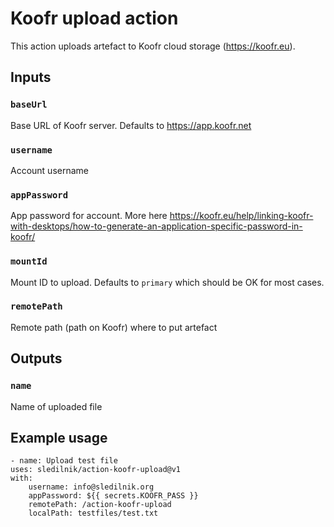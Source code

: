 # Koofr upload action

This action uploads artefact to Koofr cloud storage (https://koofr.eu). 

## Inputs

### `baseUrl`

Base URL of Koofr server. Defaults to https://app.koofr.net

### `username`

Account username

### `appPassword`

App password for account. More here https://koofr.eu/help/linking-koofr-with-desktops/how-to-generate-an-application-specific-password-in-koofr/

### `mountId`

Mount ID to upload. Defaults to `primary` which should be OK for most cases.

### `remotePath`

Remote path (path on Koofr) where to put artefact



## Outputs

### `name`

Name of uploaded file

## Example usage

```
- name: Upload test file
uses: sledilnik/action-koofr-upload@v1
with:
    username: info@sledilnik.org
    appPassword: ${{ secrets.KOOFR_PASS }}
    remotePath: /action-koofr-upload
    localPath: testfiles/test.txt
```